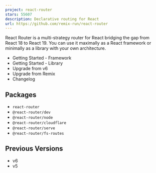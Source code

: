 ```yaml
---
project: react-router
stars: 55607
description: Declarative routing for React
url: https://github.com/remix-run/react-router
---
```


React Router is a multi-strategy router for React bridging the gap from React 18 to React 19. You can use it maximally as a React framework or minimally as a library with your own architecture.

-   Getting Started - Framework
-   Getting Started - Library
-   Upgrade from v6
-   Upgrade from Remix
-   Changelog

Packages
--------

-   `react-router`
-   `@react-router/dev`
-   `@react-router/node`
-   `@react-router/cloudflare`
-   `@react-router/serve`
-   `@react-router/fs-routes`

Previous Versions
-----------------

-   v6
-   v5

